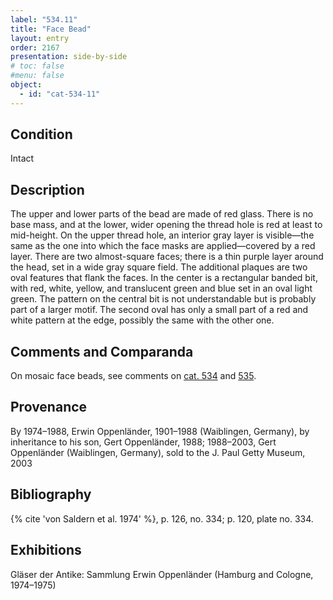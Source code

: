 ```yaml
---
label: "534.11"
title: "Face Bead"
layout: entry
order: 2167
presentation: side-by-side
# toc: false
#menu: false 
object:
  - id: "cat-534-11"
---
```


## Condition

Intact

## Description

The upper and lower parts of the bead are made of red glass. There is no base mass, and at the lower, wider opening the thread hole is red at least to mid-height. On the upper thread hole, an interior gray layer is visible—the same as the one into which the face masks are applied—covered by a red layer. There are two almost-square faces; there is a thin purple layer around the head, set in a wide gray square field. The additional plaques are two oval features that flank the faces. In the center is a rectangular banded bit, with red, white, yellow, and translucent green and blue set in an oval light green. The pattern on the central bit is not understandable but is probably part of a larger motif. The second oval has only a small part of a red and white pattern at the edge, possibly the same with the other one.

## Comments and Comparanda

On mosaic face beads, see comments on [cat. 534](/catalogue/cat-534) and [535](/catalogue/cat-535).

## Provenance

By 1974–1988, Erwin Oppenländer, 1901–1988 (Waiblingen, Germany), by inheritance to his son, Gert Oppenländer, 1988; 1988–2003, Gert Oppenländer (Waiblingen, Germany), sold to the J. Paul Getty Museum, 2003

## Bibliography

{% cite 'von Saldern et al. 1974' %}, p. 126, no. 334; p. 120, plate no. 334.

## Exhibitions

Gläser der Antike: Sammlung Erwin Oppenländer (Hamburg and Cologne, 1974–1975)